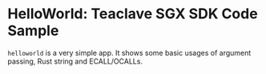 # HelloWorld: Teaclave SGX SDK Code Sample
`helloworld` is a very simple app. It shows some basic usages of argument
passing, Rust string and ECALL/OCALLs.
